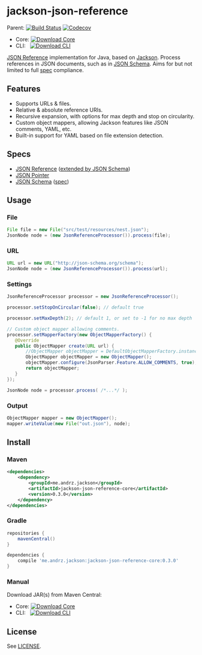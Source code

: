jackson-json-reference
==============

Parent:
[![Build Status](https://travis-ci.org/AndersDJohnson/jackson-json-reference.png)](https://travis-ci.org/AndersDJohnson/jackson-json-reference)
[![Codecov](https://img.shields.io/codecov/c/github/AndersDJohnson/jackson-json-reference.svg)](http://codecov.io/github/AndersDJohnson/jackson-json-reference)

* Core:&nbsp;[![Download Core](https://img.shields.io/maven-central/v/me.andrz.jackson/jackson-json-reference-core.svg) ][download]
* CLI:&nbsp;&nbsp;&nbsp;[![Download CLI](https://img.shields.io/maven-central/v/me.andrz.jackson/jackson-json-reference-cli.svg) ][download-cli]

[JSON Reference] implementation for Java, based on [Jackson]. Process references in JSON documents, such as in [JSON Schema]. Aims for but not limited to full [spec](#specs) compliance.

## Features

* Supports URLs & files.
* Relative & absolute reference URIs.
* Recursive expansion, with options for max depth and stop on circularity.
* Custom object mappers, allowing Jackson features like JSON comments, YAML, etc.
* Built-in support for YAML based on file extension detection.

## Specs

* [JSON Reference]&nbsp;([extended by JSON Schema][JSON Reference Extended])
* [JSON Pointer]
* [JSON Schema]&nbsp;([spec][JSON Schema Spec])

## Usage

### File
```java
File file = new File("src/test/resources/nest.json");
JsonNode node = (new JsonReferenceProcessor()).process(file);
```

### URL
```java
URL url = new URL("http://json-schema.org/schema");
JsonNode node = (new JsonReferenceProcessor()).process(url);
```

### Settings
```java
JsonReferenceProcessor processor = new JsonReferenceProcessor();

processor.setStopOnCircular(false); // default true

processor.setMaxDepth(2); // default 1, or set to -1 for no max depth

// Custom object mapper allowing comments.
processor.setMapperFactory(new ObjectMapperFactory() {
   @Override
   public ObjectMapper create(URL url) {
       //ObjectMapper objectMapper = DefaultObjectMapperFactory.instance.create(url);
       ObjectMapper objectMapper = new ObjectMapper();
       objectMapper.configure(JsonParser.Feature.ALLOW_COMMENTS, true);
       return objectMapper;
   }
});

JsonNode node = processor.process( /*...*/ );
```

### Output
```java
ObjectMapper mapper = new ObjectMapper();
mapper.writeValue(new File("out.json"), node);
```


## Install

### Maven

```xml
<dependencies>
    <dependency>
        <groupId>me.andrz.jackson</groupId>
        <artifactId>jackson-json-reference-core</artifactId>
        <version>0.3.0</version>
    </dependency>
</dependencies>
```

### Gradle

```gradle
repositories {
    mavenCentral()
}

dependencies {
    compile 'me.andrz.jackson:jackson-json-reference-core:0.3.0'
}
```

### Manual

Download JAR(s) from Maven Central:
* Core:&nbsp;[![Download Core](https://img.shields.io/maven-central/v/me.andrz.jackson/jackson-json-reference-core.svg) ][download]
* CLI:&nbsp;&nbsp;&nbsp;[![Download CLI](https://img.shields.io/maven-central/v/me.andrz.jackson/jackson-json-reference-cli.svg) ][download-cli]

## License

See [LICENSE](LICENSE).

[Jackson]: https://github.com/FasterXML/jackson
[JSON Reference]: https://tools.ietf.org/html/draft-pbryan-zyp-json-ref-03
[JSON Reference Extended]: https://tools.ietf.org/html/draft-zyp-json-schema-04#section-7.1
[JSON Pointer]: http://tools.ietf.org/html/rfc6901
[JSON Schema]: http://json-schema.org/
[JSON Schema Spec]: https://tools.ietf.org/html/draft-zyp-json-schema-04
[download]: https://repo1.maven.org/maven2/me/andrz/jackson/jackson-json-reference-core/0.3.0/jackson-json-reference-core-0.3.0.jar
[download-cli]: https://repo1.maven.org/maven2/me/andrz/jackson/jackson-json-reference-cli/0.3.0/jackson-json-reference-cli-0.3.0.jar
